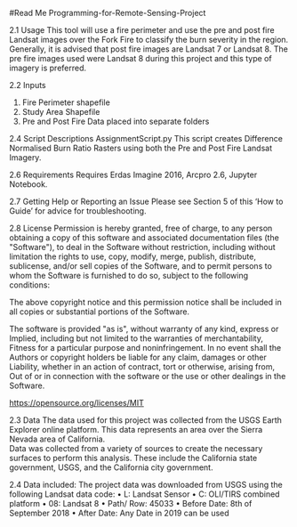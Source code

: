 #Read Me Programming-for-Remote-Sensing-Project


2.1 Usage
This tool will use a fire perimeter and use the pre and post fire Landsat images over the Fork Fire to classify the burn severity in the region. Generally, it is advised that post fire images are Landsat 7 or Landsat 8. The pre fire images used were Landsat 8 during this project and this type of imagery is preferred. 

2.2 Inputs
1.	Fire Perimeter shapefile
2.	Study Area Shapefile
3.	Pre and Post Fire Data placed into separate folders

2.4 Script Descriptions
AssignmentScript.py
This script creates Difference Normalised Burn Ratio Rasters using both the Pre and Post Fire Landsat Imagery. 

2.6 Requirements
Requires Erdas Imagine 2016, Arcpro 2.6, Jupyter Notebook. 

2.7 Getting Help or Reporting an Issue
Please see Section 5 of this ‘How to Guide’ for advice for troubleshooting.

2.8 License
Permission is hereby granted, free of charge, to any person obtaining a copy
of this software and associated documentation files (the "Software"), to deal
in the Software without restriction, including without limitation the rights
to use, copy, modify, merge, publish, distribute, sublicense, and/or sell
copies of the Software, and to permit persons to whom the Software is
furnished to do so, subject to the following conditions:

The above copyright notice and this permission notice shall be included in all
copies or substantial portions of the Software.

The software is provided "as is", without warranty of any kind, express or
Implied, including but not limited to the warranties of merchantability,
Fitness for a particular purpose and noninfringement. In no event shall the
Authors or copyright holders be liable for any claim, damages or other
Liability, whether in an action of contract, tort or otherwise, arising from,
Out of or in connection with the software or the use or other dealings in the
Software.

https://opensource.org/licenses/MIT

2.3 Data
The data used for this project was collected from the USGS Earth Explorer online platform. This data represents an area over the Sierra Nevada area of California.  
Data was collected from a variety of sources to create the necessary surfaces to perform this analysis. These include the California  state government, USGS, and the California city government.

2.4 Data included: 
The project data was downloaded from USGS using the following Landsat data code: 
•	L: Landsat Sensor
•	C: OLI/TIRS combined platform
•	08: Landsat 8 
•	Path/ Row: 45033
•	Before Date: 8th of September 2018
•	After Date: Any Date in 2019 can be used
